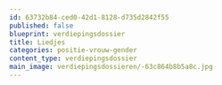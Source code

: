 ```yaml
---
id: 63732b84-ced0-42d1-8128-d735d2842f55
published: false
blueprint: verdiepingsdossier
title: Liedjes
categories: positie-vrouw-gender
content_type: verdiepingsdossier
main_image: verdiepingsdossieren/-63c864b8b5a8c.jpg
---
```

